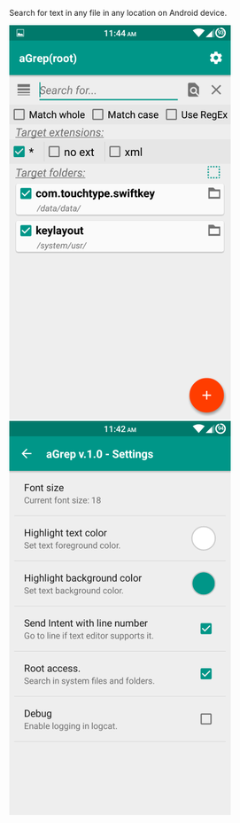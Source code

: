 Search for text in any file in any location on Android device.


![Screenshot](/App.png)   ![Screenshot](/Settings.png)

